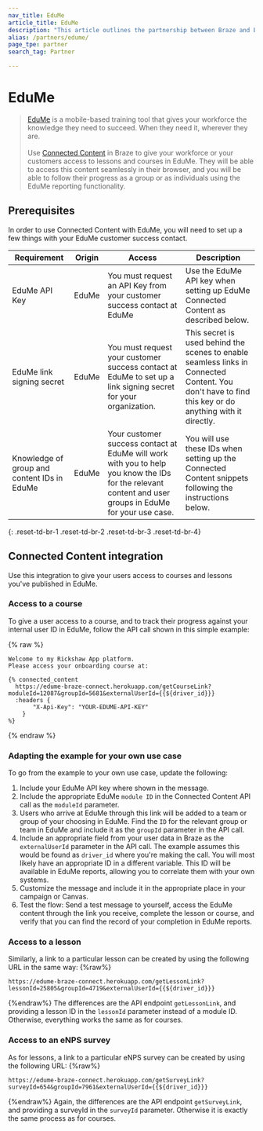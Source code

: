 ```yaml
---
nav_title: EduMe
article_title: EduMe
description: "This article outlines the partnership between Braze and EduMe, a mobile-based training tool that allows you to give your workforce or customers access to lessons and courses created in EduMe. They will be able to access this content seamlessly in their browser, and you will be able to follow their progress as a group or as individuals using the EduMe reporting functionality."
alias: /partners/edume/
page_tpe: partner
search_tag: Partner

---
```


# EduMe

> [EduMe](https://edume.com) is a mobile-based training tool that gives your workforce the knowledge they need to succeed. When they need it, wherever they are. <br><br>Use [Connected Content]({{site.baseurl}}/user_guide/personalization_and_dynamic_content/connected_content/about_connected_content/#about-connected-content) in Braze to give your workforce or your customers access to lessons and courses in EduMe. They will be able to access this content seamlessly in their browser, and you will be able to follow their progress as a group or as individuals using the EduMe reporting functionality.

## Prerequisites

In order to use Connected Content with EduMe, you will need to set up a few things with your EduMe customer success contact.

| Requirement | Origin | Access | Description |
|---|---|---|---|
| EduMe API Key | EduMe | You must request an API Key from your customer success contact at EduMe | Use the EduMe API key when setting up EduMe Connected Content as described below. |
| EduMe link signing secret | EduMe | You must request your customer success contact at EduMe to set up a link signing secret for your organization. | This secret is used behind the scenes to enable seamless links in Connected Content. You don't have to find this key or do anything with it directly. |
| Knowledge of group and content IDs in EduMe | EduMe | Your customer success contact at EduMe will work with you to help you know the IDs for the relevant content and user groups in EduMe for your use case. | You will use these IDs when setting up the Connected Content snippets following the instructions below. |
{: .reset-td-br-1 .reset-td-br-2 .reset-td-br-3  .reset-td-br-4}

## Connected Content integration

Use this integration to give your users access to courses and lessons you've published in EduMe.

### Access to a course

To give a user access to a course, and to track their progress against your internal user ID in EduMe, follow the API call shown in this simple example:

{% raw %}
```
Welcome to my Rickshaw App platform.
Please access your onboarding course at:

{% connected_content
  https://edume-braze-connect.herokuapp.com/getCourseLink?moduleId=12087&groupId=5681&externalUserId={{${driver_id}}}
  :headers {
       "X-Api-Key": "YOUR-EDUME-API-KEY"
 	}
%}
```
{% endraw %}

### Adapting the example for your own use case

To go from the example to your own use case, update the following:
1. Include your EduMe API key where shown in the message.
2. Include the appropriate EduMe `module ID` in the Connected Content API call as the `moduleId` parameter.
3. Users who arrive at EduMe through this link will be added to a team or group of your choosing in EduMe. Find the `ID` for the relevant group or team in EduMe and include it as the `groupId` parameter in the API call.
4. Include an appropriate field from your user data in Braze as the `externalUserId` parameter in the API call. The example assumes this would be found as `driver_id` where you're making the call. You will most likely have an appropriate ID in a different variable. This ID will be available in EduMe reports, allowing you to correlate them with your own systems.
5. Customize the message and include it in the appropriate place in your campaign or Canvas.
6. Test the flow: Send a test message to yourself, access the EduMe content through the link you receive, complete the lesson or course, and verify that you can find the record of your completion in EduMe reports.

### Access to a lesson

Similarly, a link to a particular lesson can be created by using the following URL in the same way:
{%raw%}
```
https://edume-braze-connect.herokuapp.com/getLessonLink?lessonId=25805&groupId=4719&externalUserId={{${driver_id}}}
```
{%endraw%}
The differences are the API endpoint `getLessonLink`, and providing a lesson ID in the `lessonId` parameter instead of a module ID. Otherwise, everything works the same as for courses.

### Access to an eNPS survey

As for lessons, a link to a particular eNPS survey can be created by using the following URL:
{%raw%}
```
https://edume-braze-connect.herokuapp.com/getSurveyLink?surveyId=654&groupId=7961&externalUserId={{${driver_id}}}
```
{%endraw%}
Again, the differences are the API endpoint `getSurveyLink`, and providing a surveyId in the `surveyId` parameter. Otherwise it is exactly the same process as for courses.

